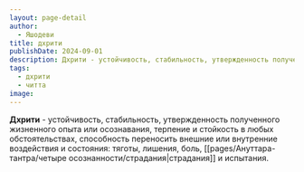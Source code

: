 ```yaml
---
layout: page-detail
author:
  - Яшодеви
title: дхрити
publishDate: 2024-09-01
description: Дхрити - устойчивость, стабильность, утвержденность полученного жизненного опыта или осознавания, терпение и стойкость в любых обстоятельствах, способность переносить внешние или внутренние воздействия и состояния тяготы, лишения, боль, страдания и испытания.
tags:
  - дхрити
  - читта
image:
---
```

**Дхрити** - устойчивость, стабильность, утвержденность полученного жизненного опыта или осознавания, терпение и стойкость в любых обстоятельствах, способность переносить внешние или внутренние воздействия и состояния: тяготы, лишения, боль, [[pages/Ануттара-тантра/четыре осознанности/страдания|страдания]] и испытания.

